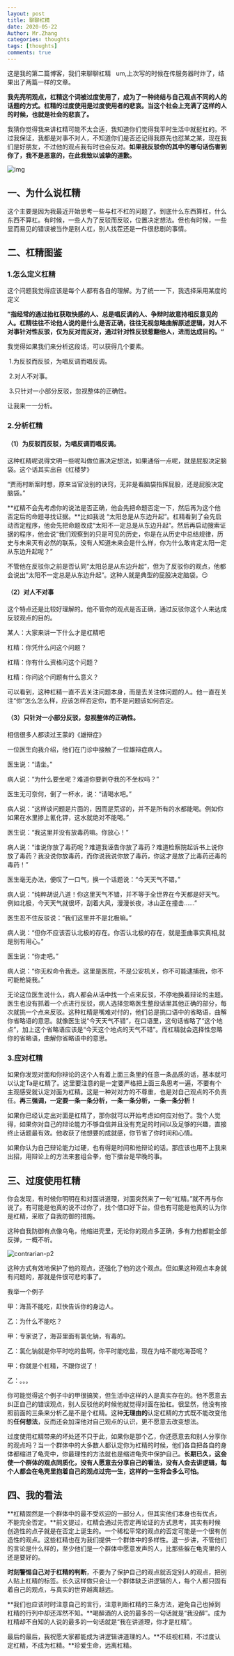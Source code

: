 ```yaml
---
layout: post
title: 聊聊杠精
date: 2020-05-22
Author: Mr.Zhang
categories: thoughts
tags: [thoughts]
comments: true
---
```




这是我的第二篇博客，我们来聊聊杠精
&nbsp;
um,上次写的时候在传服务器时炸了，结果出了两篇一样的文章。
&nbsp;
&nbsp;



**我先亮明观点，杠精这个词被过度使用了，成为了一种终结与自己观点不同的人的话题的方式。杠精的过度使用是过度使用者的悲哀。当这个社会上充满了这样的人的时候，也就是社会的悲哀了。**





我猜你觉得我来讲杠精可能不太合适，我知道你们觉得我平时生活中就挺杠的。不过我保证，我都是对事不对人，不知道你们是否还记得我原先也怼某之某，现在我们是好朋友，不过他的观点我有时也会反对。**如果我反驳你的其中的哪句话伤害到你了，我不是恶意的，在此我致以诚挚的道歉。**



![img](https://timgsa.baidu.com/timg?image&quality=80&size=b9999_10000&sec=1590163615153&di=da4f160129401f1760fdba6e819de41d&imgtype=0&src=http%3A%2F%2Fwww.gdjhdec.com%2Fwp-content%2Fuploads%2F2018%2F11%2F5bf8c96d42609.jpg)



## 一、为什么说杠精

这个主要是因为我最近开始思考一些与杠不杠的问题了。到底什么东西算杠，什么东西不算杠。有时候，一些人为了反驳而反驳，位置决定想法。但也有时候，一些显而易见的错误被当作是别人杠，别人找茬还是一件很悲剧的事情。









## 二、杠精图鉴

### 1.怎么定义杠精

这个问题我觉得应该是每个人都有各自的理解。为了统一一下，我选择采用某度的定义





**”指经常的通过抬杠获取快感的人、总是唱反调的人、争辩时故意持相反意见的人。杠精往往不论他人说的是什么是否正确，往往无视忽略曲解原述逻辑，对人不对事针对性反驳，仅为反对而反对，通过针对性反驳惹翻他人，进而达成目的。“**





我觉得如果我们来分析这段话，可以获得几个要素。

​	1.为反驳而反驳，为唱反调而唱反调。

​	2.对人不对事。

​	3.只针对一小部分反驳，忽视整体的正确性。

让我来一一分析。







### 2.分析杠精

#### （1）为反驳而反驳，为唱反调而唱反调。

这种杠精呢说得文明一些呢叫做位置决定想法，如果通俗一点呢，就是屁股决定脑袋。这个话其实出自《红楼梦》



“贾雨村断案时想，原来当官没别的诀窍，无非是看脑袋指挥屁股，还是屁股决定脑袋。”



**杠精不会先考虑你的说法是否正确，他会先把命题否定一下，然后再为这个他否定后的命题寻找证据。**比如我说 “太阳总是从东边升起”。杠精看到了会先启动否定程序，他会先把命题改成“太阳不一定总是从东边升起”。然后再启动搜索证据的程序，他会说“我们观察到的只是可见的历史，你是在从历史中总结规律，历史与未来灭有必然的联系，没有人知道未来会是什么样，你为什么敢肯定太阳一定从东边升起呢？”



不管他在反驳你之前是否认同“太阳总是从东边升起”，但为了反驳你的观点，他都会说出“太阳不一定总是从东边升起”。这种人就是典型的屁股决定脑袋。:smirk:





#### （2）对人不对事

这个特点还是比较好理解的。他不管你的观点是否正确，通过反驳你这个人来达成反驳观点的目的。



某人：大家来讲一下什么才是杠精吧

杠精：你凭什么问这个问题？

杠精：你有什么资格问这个问题？

杠精：你问这个问题有什么意义？



可以看到，这种杠精一直不去关注问题本身，而是去关注体问题的人。他一直在关注“你”怎么怎么样，应该怎样否定你，而不是问题该如何否定。





#### （3）只针对一小部分反驳，忽视整体的正确性。

相信很多人都读过王蒙的《雄辩症》





 一位医生向我介绍，他们在门诊中接触了一位雄辩症病人。 

医生说：“请坐。”

病人说：“为什么要坐呢？难道你要剥夺我的不坐权吗？” 

医生无可奈何，倒了一杯水，说：“请喝水吧。” 

病人说：“这样谈问题是片面的，因而是荒谬的，并不是所有的水都能喝。例如你如果在水里掺上氰化钾，这水就绝对不能喝。” 

医生说：“我这里并没有放毒药嘛。你放心！” 

病人说：“谁说你放了毒药呢？难道我诬告你放了毒药？难道检察院起诉书上说你放了毒药？我没说你放毒药，而你说我说你放了毒药，你这才是放了比毒药还毒的毒药！” 

医生毫无办法，便叹了一口气，换一个话题说：“今天天气不错。” 

病人说：“纯粹胡说八道！你这里天气不错，并不等于全世界在今天都是好天气。例如北极，今天天气就很坏，刮着大风，漫漫长夜，冰山正在撞击……” 

医生忍不住反驳说：“我们这里并不是北极嘛。” 

病人说：“但你不应该否认北极的存在。你否认北极的存在，就是歪曲事实真相,就是别有用心。”

医生说：“你走吧。” 

病人说：“你无权命令我走。这里是医院，不是公安机关，你不可能逮捕我，你不可能枪毙我。” 

 



无论这位医生说什么，病人都会从话中找一个点来反驳，不停地换着辩论的主题。医生也没有抓着一个点进行反驳，病人选择忽略医生整段话里其他正确的部分，每次就挑一个点来反驳。这种杠精是嘴难对付的，他们总是挑口语中的省略语，曲解你省略语的意思。就像医生说“今天天气不错”，在口语里，这句话省略了“这个地点”，加上这个省略语应该是“今天这个地点的天气不错”。而杠精就会选择性忽略你的省略语，曲解你省略语中的意思。







### 3.应对杠精

如果你发现对面和你辩论的这个人有着上面三条里的任意一条品质的话，基本就可以认定Ta是杠精了。这里要注意的是一定要严格把上面三条思考一遍，不要有个主观感受就认定对面为杠精。这是一种对对方的不尊重，也是对自己观点的不负责任。**再三强调，一定要一条一条分析，一条一条分析，一条一条分析！**





如果你已经认定出对面是杠精了，那你就可以开始考虑如何应对他了。我个人觉得，如果你对自己的辩论能力不够自信并且没有充足的时间以及足够的兴趣，直接终止话题最有效。他收获了他想要的成就感，你节省了你时间和心情。



如果你认为自己辩论能力过硬，也有得是时间和他辩论的话。那应该也用不上我来出招，用辩论上的方法来套组合拳，他下擂台是早晚的事。









## 三、过度使用杠精

你会发现，有时候你明明在和对面讲道理，对面突然来了一句“杠精。”就不再与你说了。有可能是他真的说不过你了，找个借口好下台。但也有可能是他真的认为你是杠精，采取了自我防御的措施。



这种自我防御有点像乌龟，他缩进壳里，无论你的观点多正确，多有力他都能全部反弹，一概不听。

![contrarian-p2](C:\Users\MG\Documents\GitHub\my-blog\images\contrarian-p2.jpg)





这种方式有效地保护了他的观点，还强化了他的这个观点。但如果这种观点本身就有问题的，那就是件很可悲的事了。





我举一个例子

甲：海苔不能吃，赶快告诉你的身边人。

乙：为什么不能吃？

甲：专家说了，海苔里面有氯化钠，有毒的。

乙：氯化钠就是你平时吃的盐啊，你平时能吃盐，现在为啥不能吃海苔呢？

甲：你就是个杠精，不跟你说了！

乙：。。。





你可能觉得这个例子中的甲很搞笑，但生活中这样的人是真实存在的。他不愿意去纠正自己的错误观点，别人反驳他的时候他就觉得对面在抬杠。很显然，他没有按照前面的三条来分析乙是不是个杠精。这种**无理由的**认定杠精的方式既不能改变他的**任何想法**，反而还会加深他对自己观点的认识，更不愿意去改变想法。





过度使用杠精带来的坏处还不只于此，如果你是那个乙，你还愿意去和别人分享你的观点吗？当一个群体中的大多数人都认定你为杠精的时候，他们各自把各自的身体都缩进了龟壳中，你最理性的方法就也是缩进龟壳中保护自己。**长期已久，这会使一个群体的观点同质化，没有人愿意去分享自己的看法，没有人会去讲逻辑，每个人都会在龟壳里抱着自己的观点过完一生，这样的一生将会多么可怕。**









## 四、我的看法

**杠精固然是一个群体中的最不受欢迎的一部分人，但其实他们本身也有优点，不能完全否定。**前文提过，杠精会通过先否定再论证的方式思考，其实有时候创造性的点子就是在否定上诞生的。一个稀松平常的观点的否定可能是一个很有创造性的观点。这些杠精也在为我们提供一个群体中的多样性。退一步讲，不管他们的言论是什么样的，至少他们是一个群体中愿意发声的人，比那些躲在龟壳里的人还是要好的。



**时刻警惕自己对于杠精的判断**，不要为了保护自己的观点就否定别人的观点，把别人贴上杠精的标签。长久这样做只会让一个群体缺乏讲逻辑的人，每个人都只固有着自己的观点，与真实的世界越离越远。



**我们也应该时时注意自己的言行，注意判断杠精的三条方法，避免自己也掉到杠精的行列中却还浑然不知。**喝醉酒的人说的最多的一句话就是“我没醉”。成为杠精却不自知的人说的最多的一句话就是“我在讲道理，你才是杠精”。





最后的最后，我祝愿大家都能成为讲逻辑讲道理的人。**不歧视杠精，不过度认定杠精，不成为杠精。**珍爱生命，远离杠精。






